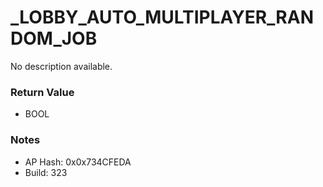 # _LOBBY_AUTO_MULTIPLAYER_RANDOM_JOB

No description available.

### Return Value
* BOOL

### Notes
* AP Hash: 0x0x734CFEDA
* Build: 323

